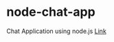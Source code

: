 # node-chat-app
Chat Application using node.js
[Link](https://cryptic-anchorage-76734.herokuapp.com/)
